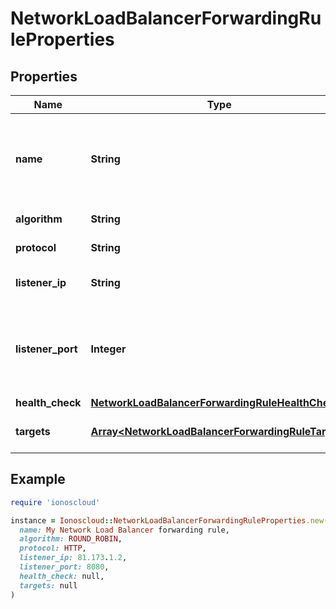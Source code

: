 # NetworkLoadBalancerForwardingRuleProperties

## Properties

| Name | Type | Description | Notes |
| ---- | ---- | ----------- | ----- |
| **name** | **String** | The name of the Network Load Balancer forwarding rule. |  |
| **algorithm** | **String** | Balancing algorithm |  |
| **protocol** | **String** | Balancing protocol |  |
| **listener_ip** | **String** | Listening (inbound) IP |  |
| **listener_port** | **Integer** | Listening (inbound) port number; valid range is 1 to 65535. |  |
| **health_check** | [**NetworkLoadBalancerForwardingRuleHealthCheck**](NetworkLoadBalancerForwardingRuleHealthCheck.md) |  | [optional] |
| **targets** | [**Array&lt;NetworkLoadBalancerForwardingRuleTarget&gt;**](NetworkLoadBalancerForwardingRuleTarget.md) | Array of items in the collection. |  |

## Example

```ruby
require 'ionoscloud'

instance = Ionoscloud::NetworkLoadBalancerForwardingRuleProperties.new(
  name: My Network Load Balancer forwarding rule,
  algorithm: ROUND_ROBIN,
  protocol: HTTP,
  listener_ip: 81.173.1.2,
  listener_port: 8080,
  health_check: null,
  targets: null
)
```

